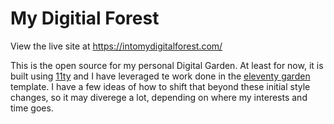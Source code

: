 # My Digitial Forest

View the live site at https://intomydigitalforest.com/

This is the open source for my personal Digital Garden.  At least for now, it is built using  [11ty](https://github.com/11ty/eleventy) and I have leveraged te work done in the [eleventy garden](https://github.com/binyamin/eleventy-garden) template. I have a few ideas of how to shift that beyond these initial style changes, so it may diverege a lot, depending on where my interests and time goes.

